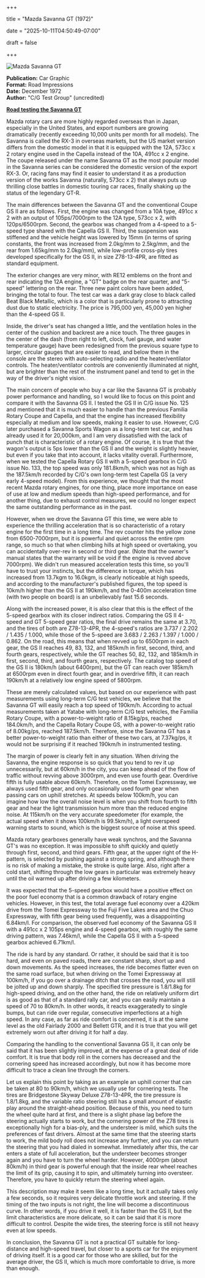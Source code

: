 +++



title = "Mazda Savanna GT (1972)"



date = "2025-10-11T04:50:49-07:00"



draft = false



+++



![Mazda Savanna GT](/images/CG-RI-Mazda-Savanna-GT-1972.jpg)



<b>Publication:</b> Car Graphic<br>
<b>Format:</b> Road Impressions<br>
<b>Date:</b> December 1972<br>
<b>Author:</b> "C/G Test Group" (uncredited)





<b><u>Road testing the Savanna GT</b></u>





Mazda rotary cars are more highly regarded overseas than in Japan, especially in the United States, and export numbers are growing dramatically (recently exceeding 10,000 units per month for all models). The Savanna is called the RX-3 in overseas markets, but the US market version differs from the domestic model in that it is equipped with the 12A, 573cc x 2 rotary engine used in the Capella instead of the 10A, 491cc x 2 engine. The coupe released under the name Savanna GT as the most popular model in the Savanna series can be considered the domestic version of the export RX-3. Or, racing fans may find it easier to understand it as a production version of the works Savanna (naturally, 573cc x 2) that always puts up thrilling close battles in domestic touring car races, finally shaking up the status of the legendary GT-R. 



The main differences between the Savanna GT and the conventional Coupe GS II are as follows. First, the engine was changed from a 10A type, 491cc x 2 with an output of 105ps/7000rpm to the 12A type, 573cc x 2, with 120ps/6500rpm. Second, the gearbox was changed from a 4-speed to a 5-speed type shared with the Capella GS II. Third, the suspension was stiffened and the vehicle height was lowered by 15mm (in terms of spring constants, the front was increased from 2.0kg/mm to 2.5kg/mm, and the rear from 1.65kg/mm to 2.0kg/mm), while low-profile cross-ply tires developed specifically for the GS II, in size Z78-13-4PR, are fitted as standard equipment.



The exterior changes are very minor, with RE12 emblems on the front and rear indicating the 12A engine, a "GT" badge on the rear quarter, and "5-speed" lettering on the rear. Three new paint colors have been added, bringing the total to four. The test car was a dark gray close to black called Beat Black Metallic, which is a color that is particularly prone to attracting dust due to static electricity. The price is 795,000 yen, 45,000 yen higher than the 4-speed GS II.



Inside, the driver's seat has changed a little, and the ventilation holes in the center of the cushion and backrest are a nice touch. The three gauges in the center of the dash (from right to left, clock, fuel gauge, and water temperature gauge) have been redesigned from the previous square type to larger, circular gauges that are easier to read, and below them in the console are the stereo with auto-selecting radio and the heater/ventilator controls. The heater/ventilator controls are conveniently illuminated at night, but are brighter than the rest of the instrument panel and tend to get in the way of the driver's night vision.



The main concern of people who buy a car like the Savanna GT is probably power performance and handling, so I would like to focus on this point and compare it with the Savanna GS II. I tested the GS II in C/G issue No. 125 and mentioned that it is much easier to handle than the previous Familia Rotary Coupe and Capella, and that the engine has increased flexibility especially at medium and low speeds, making it easier to use. However, C/G later purchased a Savanna Sports Wagon as a long-term test car, and has already used it for 20,000km, and I am very dissatisfied with the lack of punch that is characteristic of a rotary engine. Of course, it is true that the wagon's output is 5ps lower than the GS II and the weight is slightly heavier, but even if you take that into account, it lacks vitality overall. Furthermore, when we tested the Capella Rotary GS II with a 5-speed gearbox in C/G issue No. 133, the top speed was only 181.8km/h, which was not as high as the 187.5km/h recorded by C/G's own long-term test Capella GS (a very early 4-speed model). From this experience, we thought that the most recent Mazda rotary engines, for one thing, place more importance on ease of use at low and medium speeds than high-speed performance, and for another thing, due to exhaust control measures, we could no longer expect the same outstanding performance as in the past.



However, when we drove the Savanna GT this time, we were able to experience the thrilling acceleration that is so characteristic of a rotary engine for the first time in a long time. The rev counter hits the yellow zone from 6500-7000rpm, but it is powerful and quiet across the entire rpm range, so much so that when climbing hills at high speed or overtaking, you can accidentally over-rev in second or third gear. (Note that the owner's manual states that the warranty will be void if the engine is revved above 7000rpm). We didn't run measured acceleration tests this time, so you'll have to trust your instincts, but the difference in torque, which has increased from 13.7kgm to 16.0kgm, is clearly noticeable at high speeds, and according to the manufacturer's published figures, the top speed is 10km/h higher than the GS II at 190km/h, and the 0-400m acceleration time (with two people on board) is an unbelievably fast 15.6 seconds. 



Along with the increased power, it is also clear that this is the effect of the 5-speed gearbox with its closer indirect ratios. Comparing the GS II 4-speed and GT 5-speed gear ratios, the final drive remains the same at 3.70, and the tires of both are Z78-13-4PR, the 4-speed's ratios are 3.737 / 2.202 / 1.435 / 1.000, while those of the 5-speed are 3.683 / 2.263 / 1.397 / 1.000 / 0.862. On the road, this means that when revved up to 6500rpm in each gear, the GS II reaches 49, 83, 132, and 185km/h in first, second, third, and fourth gears, respectively, while the GT reaches 50, 82, 132, and 185km/h in first, second, third, and fourth gears, respectively. The catalog top speed of the GS II is 180km/h (about 6400rpm), but the GT can reach over 185km/h at 6500rpm even in direct fourth gear, and in overdrive fifth, it can reach 190km/h at a relatively low engine speed of 5800rpm.



These are merely calculated values, but based on our experience with past measurements using long-term C/G test vehicles, we believe that the Savanna GT will easily reach a top speed of 190km/h. According to actual measurements taken at Yatabe with long-term C/G test vehicles, the Familia Rotary Coupe, with a power-to-weight ratio of 8.15kg/ps, reached 184.0km/h, and the Capella Rotary Coupe GS, with a power-to-weight ratio of 8.00kg/ps, reached 187.5km/h. Therefore, since the Savanna GT has a better power-to-weight ratio than either of these two cars, at 7.37kg/ps, it would not be surprising if it reached 190km/h in instrumented testing.



The margin of power is clearly felt in any situation. When driving the Savanna, the engine response is so quick that you tend to rev it up unnecessarily, but at 60km/h in the city, you can keep ahead of the flow of traffic without revving above 3000rpm, and even use fourth gear. Overdrive fifth is fully usable above 60km/h. Therefore, on the Tomei Expressway, we always used fifth gear, and only occasionally used fourth gear when passing cars on uphill stretches. At speeds below 100km/h, you can imagine how low the overall noise level is when you shift from fourth to fifth gear and hear the light transmission hum more than the reduced engine noise. At 115km/h on the very accurate speedometer (for example, the actual speed when it shows 100km/h is 99.5km/h), a light overspeed warning starts to sound, which is the biggest source of noise at this speed. 



Mazda rotary gearboxes generally have weak synchros, and the Savanna GT's was no exception. It was impossible to shift quickly and quietly through first, second, and third gears. Fifth gear, at the upper right of the H-pattern, is selected by pushing against a strong spring, and although there is no risk of making a mistake, the stroke is quite large. Also, right after a cold start, shifting through the low gears in particular was extremely heavy until the oil warmed up after driving a few kilometers.  



It was expected that the 5-speed gearbox would have a positive effect on the poor fuel economy that is a common drawback of rotary engine vehicles. However, in this test, the total average fuel economy over a 420km drive from the Tomei Expressway to the Fuji Five Lakes area and the Chuo Expressway, with fifth gear being used frequently, was a disappointing 6.84km/l. For comparison, the observed fuel economy of the Savanna GS II with a 491cc x 2 105ps engine and 4-speed gearbox, with roughly the same driving pattern, was 7.46km/l, while the Capella GS II with a 5-speed gearbox achieved 6.71km/l. 



The ride is hard by any standard. Or rather, it should be said that it is too hard, and even on paved roads, there are constant sharp, short up and down movements. As the speed increases, the ride becomes flatter even on the same road surface, but when driving on the Tomei Expressway at 100km/h, if you go over a drainage ditch that crosses the road, you will still be jolted up and down sharply. The specified tire pressure is 1.8/1.8kg for high-speed driving, and on the other hand, the ride on relatively uniform dirt is as good as that of a standard rally car, and you can easily maintain a speed of 70 to 80km/h. In other words, it reacts exaggeratedly to single bumps, but can ride over regular, consecutive imperfections at a high speed. In any case, as far as ride comfort is concerned, it is at the same level as the old Fairlady 2000 and Bellett GTR, and it is true that you will get extremely worn out after driving it for half a day.  



Comparing the handling to the conventional Savanna GS II, it can only be said that it has been slightly improved, at the expense of a great deal of ride comfort. It is true that body roll in the corners has decreased and the cornering speed has increased accordingly, but now it has become more difficult to trace a clean line through the corners. 



Let us explain this point by taking as an example an uphill corner that can be taken at 80 to 90km/h, which we usually use for cornering tests. The tires are Bridgestone Skyway Deluxe Z78-13-4PR, the tire pressure is 1.8/1.8kg, and the variable ratio steering still has a small amount of elastic play around the straight-ahead position. Because of this, you need to turn the wheel quite hard at first, and there is a slight phase lag before the steering actually starts to work, but the cornering power of the Z78 tires is exceptionally high for a bias-ply, and the understeer is mild, which suits the preferences of fast drivers. Almost at the same time that the steering starts to work, the mild body roll does not increase any further, and you can return the steering that you had dialed in somewhat. Immediately after this, the car enters a state of full acceleration, but the understeer becomes stronger again and you have to turn the wheel harder. However, 4000rpm (about 80km/h) in third gear is powerful enough that the inside rear wheel reaches the limit of its grip, causing it to spin, and ultimately turning into oversteer. Therefore, you have to quickly return the steering wheel again.



This description may make it seem like a long time, but it actually takes only a few seconds, so it requires very delicate throttle work and steering. If the timing of the two inputs is not right, the line will become a discontinuous curve. In other words, if you drive it well, it is faster than the GS II, but the limit characteristics are more delicate, so it can be said that it is more difficult to control. Despite the wide tires, the steering force is still not heavy even at low speeds. 



In conclusion, the Savanna GT is not a practical GT suitable for long-distance and high-speed travel, but closer to a sports car for the enjoyment of driving itself. It is a good car for those who are skilled, but for the average driver, the GS II, which is much more comfortable to drive, is more than enough.

